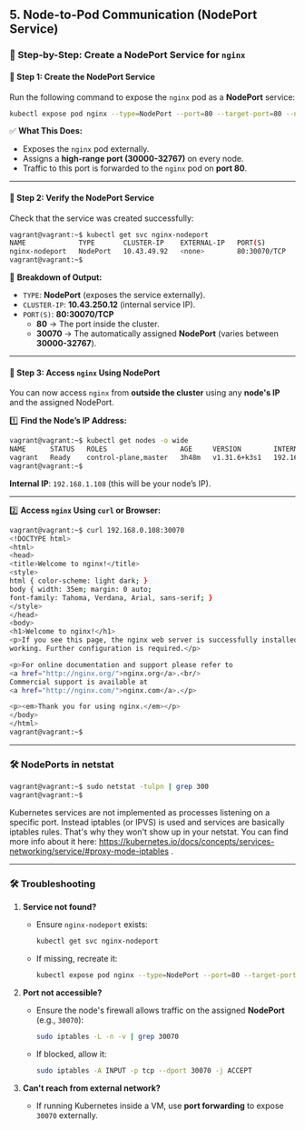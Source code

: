 ## **5. Node-to-Pod Communication (NodePort Service)**

### **📌 Step-by-Step: Create a NodePort Service for `nginx`**  

#### **🔹 Step 1: Create the NodePort Service**
Run the following command to expose the `nginx` pod as a **NodePort** service:

```sh
kubectl expose pod nginx --type=NodePort --port=80 --target-port=80 --name=nginx-nodeport
```

✅ **What This Does:**
- Exposes the `nginx` pod externally.
- Assigns a **high-range port (30000-32767)** on every node.
- Traffic to this port is forwarded to the `nginx` pod on **port 80**.

---

#### **🔹 Step 2: Verify the NodePort Service**
Check that the service was created successfully:

```sh
vagrant@vagrant:~$ kubectl get svc nginx-nodeport
NAME             TYPE       CLUSTER-IP    EXTERNAL-IP   PORT(S)        AGE
nginx-nodeport   NodePort   10.43.49.92   <none>        80:30070/TCP   113m
vagrant@vagrant:~$ 
```

🔹 **Breakdown of Output:**
- `TYPE`: **NodePort** (exposes the service externally).
- `CLUSTER-IP`: **10.43.250.12** (internal service IP).
- `PORT(S)`: **80:30070/TCP**
  - **80** → The port inside the cluster.
  - **30070** → The automatically assigned **NodePort** (varies between **30000-32767**).

---

#### **🔹 Step 3: Access `nginx` Using NodePort**
You can now access `nginx` from **outside the cluster** using any **node's IP** and the assigned NodePort.

1️⃣ **Find the Node’s IP Address:**
```sh
vagrant@vagrant:~$ kubectl get nodes -o wide
NAME      STATUS   ROLES                  AGE     VERSION        INTERNAL-IP     EXTERNAL-IP   OS-IMAGE             KERNEL-VERSION      CONTAINER-RUNTIME
vagrant   Ready    control-plane,master   3h48m   v1.31.6+k3s1   192.168.0.108   <none>        Ubuntu 20.04.6 LTS   5.4.0-208-generic   containerd://2.0.2-k3s2
vagrant@vagrant:~$ 
```
**Internal IP**: `192.168.1.108` (this will be your node’s IP).

---

2️⃣ **Access `nginx` Using `curl` or Browser:**
```sh
vagrant@vagrant:~$ curl 192.168.0.108:30070
<!DOCTYPE html>
<html>
<head>
<title>Welcome to nginx!</title>
<style>
html { color-scheme: light dark; }
body { width: 35em; margin: 0 auto;
font-family: Tahoma, Verdana, Arial, sans-serif; }
</style>
</head>
<body>
<h1>Welcome to nginx!</h1>
<p>If you see this page, the nginx web server is successfully installed and
working. Further configuration is required.</p>

<p>For online documentation and support please refer to
<a href="http://nginx.org/">nginx.org</a>.<br/>
Commercial support is available at
<a href="http://nginx.com/">nginx.com</a>.</p>

<p><em>Thank you for using nginx.</em></p>
</body>
</html>
vagrant@vagrant:~$ 
```

---

### **🛠️ NodePorts in netstat**

```sh
vagrant@vagrant:~$ sudo netstat -tulpn | grep 300
vagrant@vagrant:~$ 
```

Kubernetes services are not implemented as processes listening on a specific port. Instead iptables (or IPVS) is used and services are basically iptables rules. That's why they won't show up in your netstat. You can find more info about it here: https://kubernetes.io/docs/concepts/services-networking/service/#proxy-mode-iptables .

---

### **🛠️ Troubleshooting**
1. **Service not found?**
   - Ensure `nginx-nodeport` exists:
     ```sh
     kubectl get svc nginx-nodeport
     ```
   - If missing, recreate it:
     ```sh
     kubectl expose pod nginx --type=NodePort --port=80 --target-port=80 --name=nginx-nodeport
     ```

2. **Port not accessible?**
   - Ensure the node's firewall allows traffic on the assigned **NodePort** (e.g., `30070`):
     ```sh
     sudo iptables -L -n -v | grep 30070
     ```
   - If blocked, allow it:
     ```sh
     sudo iptables -A INPUT -p tcp --dport 30070 -j ACCEPT
     ```

3. **Can't reach from external network?**
   - If running Kubernetes inside a VM, use **port forwarding** to expose `30070` externally.
